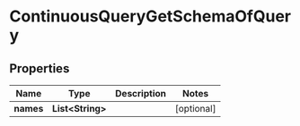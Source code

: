 
# ContinuousQueryGetSchemaOfQuery

## Properties
Name | Type | Description | Notes
------------ | ------------- | ------------- | -------------
**names** | **List&lt;String&gt;** |  |  [optional]



